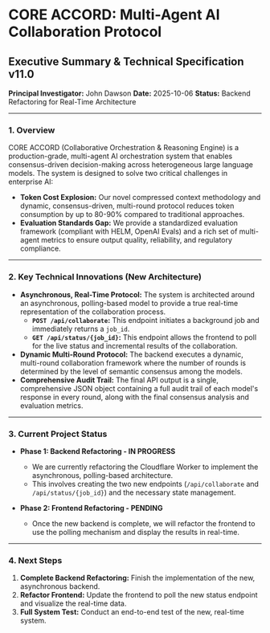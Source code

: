 # CORE ACCORD: Multi-Agent AI Collaboration Protocol
## Executive Summary & Technical Specification v11.0

**Principal Investigator:** John Dawson
**Date:** 2025-10-06
**Status:** Backend Refactoring for Real-Time Architecture

---

### 1. Overview

CORE ACCORD (Collaborative Orchestration & Reasoning Engine) is a production-grade, multi-agent AI orchestration system that enables consensus-driven decision-making across heterogeneous large language models. The system is designed to solve two critical challenges in enterprise AI:

*   **Token Cost Explosion:** Our novel compressed context methodology and dynamic, consensus-driven, multi-round protocol reduces token consumption by up to 80-90% compared to traditional approaches.
*   **Evaluation Standards Gap:** We provide a standardized evaluation framework (compliant with HELM, OpenAI Evals) and a rich set of multi-agent metrics to ensure output quality, reliability, and regulatory compliance.

--- 

### 2. Key Technical Innovations (New Architecture)

*   **Asynchronous, Real-Time Protocol:** The system is architected around an asynchronous, polling-based model to provide a true real-time representation of the collaboration process.
    *   **`POST /api/collaborate`:** This endpoint initiates a background job and immediately returns a `job_id`.
    *   **`GET /api/status/{job_id}`:** This endpoint allows the frontend to poll for the live status and incremental results of the collaboration.
*   **Dynamic Multi-Round Protocol:** The backend executes a dynamic, multi-round collaboration framework where the number of rounds is determined by the level of semantic consensus among the models.
*   **Comprehensive Audit Trail:** The final API output is a single, comprehensive JSON object containing a full audit trail of each model's response in every round, along with the final consensus analysis and evaluation metrics.

---

### 3. Current Project Status

*   **Phase 1: Backend Refactoring - IN PROGRESS**
    *   We are currently refactoring the Cloudflare Worker to implement the asynchronous, polling-based architecture.
    *   This involves creating the two new endpoints (`/api/collaborate` and `/api/status/{job_id}`) and the necessary state management.

*   **Phase 2: Frontend Refactoring - PENDING**
    *   Once the new backend is complete, we will refactor the frontend to use the polling mechanism and display the results in real-time.

---

### 4. Next Steps

1.  **Complete Backend Refactoring:** Finish the implementation of the new, asynchronous backend.
2.  **Refactor Frontend:** Update the frontend to poll the new status endpoint and visualize the real-time data.
3.  **Full System Test:** Conduct an end-to-end test of the new, real-time system.
